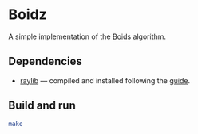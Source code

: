 # Boidz

A simple implementation of the [Boids](https://en.wikipedia.org/wiki/Boids) algorithm.

## Dependencies

- [raylib](https://github.com/raysan5/raylib) —  compiled and installed following the [guide](https://github.com/raysan5/raylib/wiki/Working-on-GNU-Linux#build-raylib-using-make).

## Build and run

```bash
make
